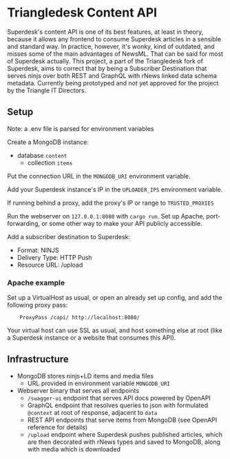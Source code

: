 # Triangledesk Content API
Superdesk's content API is one of its best features, at least in theory, because it allows any frontend to consume Superdesk articles in a sensible and standard way. In practice, however, it's wonky, kind of outdated, and misses some of the main advantages of NewsML. That can be said for most of Superdesk actually. 
This project, a part of the Triangledesk fork of Superdesk, aims to correct that by being a Subscriber Destination that serves ninjs over both REST and GraphQL with rNews linked data schema metadata.
Currently being prototyped and not yet approved for the project by the Triangle IT Directors.

## Setup
Note: a .env file is parsed for environment variables

Create a MongoDB instance:
- database `content`
  - collection `items`

Put the connection URL in the `MONGODB_URI` environment variable.

Add your Superdesk instance's IP in the `UPLOADER_IPS` environment variable.

If running behind a proxy, add the proxy's IP or range to `TRUSTED_PROXIES`

Run the webserver on `127.0.0.1:8080` with `cargo run`.
Set up Apache, port-forwarding, or some other way to make your API publicly accessible.

Add a subscriber destination to Superdesk:
- Format: NINJS
- Delivery Type: HTTP Push
- Resource URL: <your-server>/upload

### Apache example
Set up a VirtualHost as usual, or open an already set up config, and add the following proxy pass:
```
    ProxyPass /capi/ http://localhost:8080/
```
Your virtual host can use SSL as usual, and host something else at root
(like a Superdesk instance or a website that consumes this API).

## Infrastructure
- MongoDB stores ninjs+LD items and media files
  - URL provided in environment variable `MONGODB_URI`
- Webserver binary that serves all endpoints
  - `/swagger-ui` endpoint that serves API docs powered by OpenAPI
  - GraphQL endpoint that resolves queries to json with formulated `@context` at root of response, adjacent to `data`
  - REST API endpoints that serve items from MongoDB (see OpenAPI reference for details)
  - `/upload` endpoint where Superdesk pushes published articles, which are then decorated with rNews types and saved to MongoDB, along with media which is downloaded
